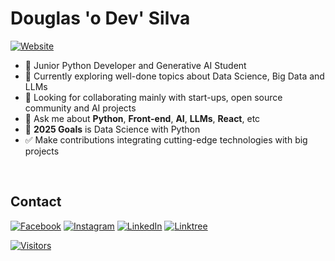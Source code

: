 <h1>Douglas 'o Dev' Silva</h1>

[![Website](https://img.shields.io/badge/One-Rocketseat-%238c3691?style=for-the-badge&logo=rocket&logoColor=ffffff)](https://app.rocketseat.com.br/rocketid/douglasodev)

<!-- <center><a href="https://app.rocketseat.com.br/me/douglasodev"><img src="https://app.rocketseat.com.br/api/rocketid/share?slug=douglasodev&type=card" width="280" alt="Douglas P. Silva's Rocket ID"/></a></center><br> -->

- 🐍 Junior Python Developer and Generative AI Student
- 🌱 Currently exploring well-done topics about Data Science, Big Data and LLMs
- 🤝 Looking for collaborating mainly with start-ups, open source community and AI projects
- 💬 Ask me about **Python**, **Front-end**, **AI**, **LLMs**, **React**, etc
- 🥅 **2025 Goals** is Data Science with Python
- ✅ Make contributions integrating cutting-edge technologies with big projects
<br>

## Contact

[![Facebook](https://img.shields.io/badge/Facebook-1877F2?style=for-the-badge&logo=facebook&logoColor=white)](https://facebook.com/douglasodev) [![Instagram](https://img.shields.io/badge/Instagram-E4405F?style=for-the-badge&logo=instagram&logoColor=white)](https://instagram.com/douglasodev) [![LinkedIn](https://img.shields.io/badge/LinkedIn-0077B5?style=for-the-badge&logo=linkedin&logoColor=white)](https://linkedin.com/in/douglasodev) [![Linktree](https://img.shields.io/badge/linktree-1de9b6?style=for-the-badge&logo=linktree&logoColor=white)](https://linktr.ee/douglasodev) <br>

[![Visitors](https://komarev.com/ghpvc/?username=douglasodev&color=8234e9)](https://github.com/douglasodev)